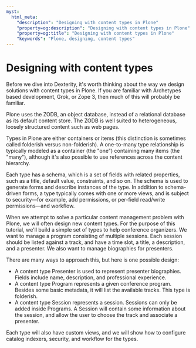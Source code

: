 ```yaml
---
myst:
  html_meta:
    "description": "Designing with content types in Plone"
    "property=og:description": "Designing with content types in Plone"
    "property=og:title": "Designing with content types in Plone"
    "keywords": "Plone, designing, content types"
---
```


# Designing with content types

Before we dive into Dexterity, it's worth thinking about the way we design solutions with content types in Plone.
If you are familiar with Archetypes based development, Grok, or Zope 3, then much of this will probably be familiar.

Plone uses the ZODB, an object database, instead of a relational database as its default content store.
The ZODB is well suited to heterogeneous, loosely structured content such as web pages.

Types in Plone are either containers or items (this distinction is sometimes called folderish versus non-folderish).
A one-to-many type relationship is typically modeled as a container (the "one") containing many items (the "many"), although it's also possible to use references across the content hierarchy.

Each type has a schema, which is a set of fields with related properties, such as a title, default value, constraints, and so on.
The schema is used to generate forms and describe instances of the type.
In addition to schema-driven forms, a type typically comes with one or more views, and is subject to security—for example, add permissions, or per-field read/write permissions—and workflow.

When we attempt to solve a particular content management problem with Plone, we will often design new content types.
For the purpose of this tutorial, we'll build a simple set of types to help conference organizers.
We want to manage a program consisting of multiple sessions.
Each session should be listed against a track, and have a time slot, a title, a description, and a presenter.
We also want to manage biographies for presenters.

There are many ways to approach this, but here is one possible design:

-   A content type Presenter is used to represent presenter biographies.
    Fields include name, description, and professional experience.
-   A content type Program represents a given conference program.
    Besides some basic metadata, it will list the available tracks.
    This type is folderish.
-   A content type Session represents a session.
    Sessions can only be added inside Programs.
    A Session will contain some information about the session, and allow the user to choose the track and associate a presenter.

Each type will also have custom views, and we will show how to configure catalog indexers, security, and workflow for the types.
